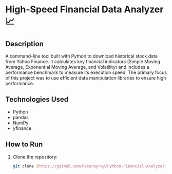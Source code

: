 # High-Speed Financial Data Analyzer 📈

## Description
A command-line tool built with Python to download historical stock data from Yahoo Finance. It calculates key financial indicators (Simple Moving Average, Exponential Moving Average, and Volatility) and includes a performance benchmark to measure its execution speed. The primary focus of this project was to use efficient data manipulation libraries to ensure high performance.

## Technologies Used
* Python
* pandas
* NumPy
* yfinance

## How to Run
1. Clone the repository:
   ```bash
   git clone [https://github.com/Fakerayray/Python-Financial-Analyzer.git](https://github.com/Fakerayray/Python-Financial-Analyzer.git)